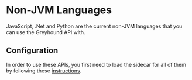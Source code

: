 # Non-JVM Languages

JavaScript, .Net and Python are the current non-JVM languages that you can use the Greyhound API with.

## Configuration

In order to use these APIs, you first need to load the sidecar for all of them by following these [instructions](../getting-started/docker-compose.yml).
